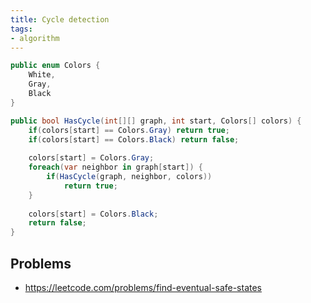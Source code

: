 ```yaml
---
title: Cycle detection
tags:
- algorithm
---
```

```cs
public enum Colors {
    White,
    Gray,
    Black
}

public bool HasCycle(int[][] graph, int start, Colors[] colors) {
    if(colors[start] == Colors.Gray) return true;
    if(colors[start] == Colors.Black) return false;
    
    colors[start] = Colors.Gray;
    foreach(var neighbor in graph[start]) {
        if(HasCycle(graph, neighbor, colors)) 
            return true;
    }
    
    colors[start] = Colors.Black;
    return false;
}
```

## Problems
- https://leetcode.com/problems/find-eventual-safe-states